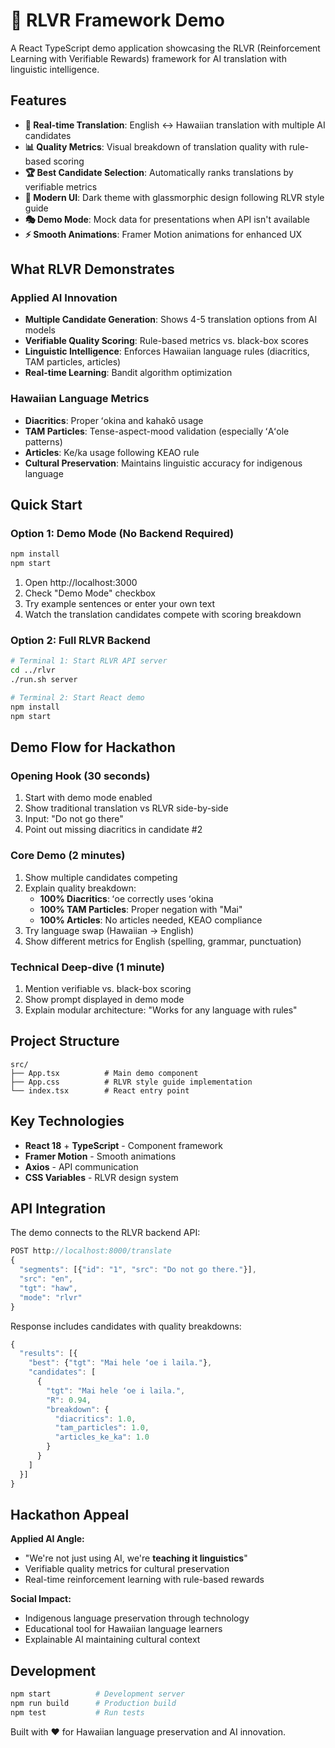 # 🌺 RLVR Framework Demo

A React TypeScript demo application showcasing the RLVR (Reinforcement Learning with Verifiable Rewards) framework for AI translation with linguistic intelligence.

## Features

- **🎯 Real-time Translation**: English ↔ Hawaiian translation with multiple AI candidates
- **📊 Quality Metrics**: Visual breakdown of translation quality with rule-based scoring
- **🏆 Best Candidate Selection**: Automatically ranks translations by verifiable metrics
- **🎨 Modern UI**: Dark theme with glassmorphic design following RLVR style guide
- **🎭 Demo Mode**: Mock data for presentations when API isn't available
- **⚡ Smooth Animations**: Framer Motion animations for enhanced UX

## What RLVR Demonstrates

### Applied AI Innovation

- **Multiple Candidate Generation**: Shows 4-5 translation options from AI models
- **Verifiable Quality Scoring**: Rule-based metrics vs. black-box scores
- **Linguistic Intelligence**: Enforces Hawaiian language rules (diacritics, TAM particles, articles)
- **Real-time Learning**: Bandit algorithm optimization

### Hawaiian Language Metrics

- **Diacritics**: Proper ʻokina and kahakō usage
- **TAM Particles**: Tense-aspect-mood validation (especially ʻAʻole patterns)
- **Articles**: Ke/ka usage following KEAO rule
- **Cultural Preservation**: Maintains linguistic accuracy for indigenous language

## Quick Start

### Option 1: Demo Mode (No Backend Required)

```bash
npm install
npm start
```

1. Open http://localhost:3000
2. Check "Demo Mode" checkbox
3. Try example sentences or enter your own text
4. Watch the translation candidates compete with scoring breakdown

### Option 2: Full RLVR Backend

```bash
# Terminal 1: Start RLVR API server
cd ../rlvr
./run.sh server

# Terminal 2: Start React demo
npm install
npm start
```

## Demo Flow for Hackathon

### Opening Hook (30 seconds)

1. Start with demo mode enabled
2. Show traditional translation vs RLVR side-by-side
3. Input: "Do not go there"
4. Point out missing diacritics in candidate #2

### Core Demo (2 minutes)

1. Show multiple candidates competing
2. Explain quality breakdown:
   - **100% Diacritics**: ʻoe correctly uses ʻokina
   - **100% TAM Particles**: Proper negation with "Mai"
   - **100% Articles**: No articles needed, KEAO compliance
3. Try language swap (Hawaiian → English)
4. Show different metrics for English (spelling, grammar, punctuation)

### Technical Deep-dive (1 minute)

1. Mention verifiable vs. black-box scoring
2. Show prompt displayed in demo mode
3. Explain modular architecture: "Works for any language with rules"

## Project Structure

```
src/
├── App.tsx          # Main demo component
├── App.css          # RLVR style guide implementation
└── index.tsx        # React entry point
```

## Key Technologies

- **React 18** + **TypeScript** - Component framework
- **Framer Motion** - Smooth animations
- **Axios** - API communication
- **CSS Variables** - RLVR design system

## API Integration

The demo connects to the RLVR backend API:

```typescript
POST http://localhost:8000/translate
{
  "segments": [{"id": "1", "src": "Do not go there."}],
  "src": "en",
  "tgt": "haw",
  "mode": "rlvr"
}
```

Response includes candidates with quality breakdowns:

```typescript
{
  "results": [{
    "best": {"tgt": "Mai hele ʻoe i laila."},
    "candidates": [
      {
        "tgt": "Mai hele ʻoe i laila.",
        "R": 0.94,
        "breakdown": {
          "diacritics": 1.0,
          "tam_particles": 1.0,
          "articles_ke_ka": 1.0
        }
      }
    ]
  }]
}
```

## Hackathon Appeal

**Applied AI Angle:**

- "We're not just using AI, we're **teaching it linguistics**"
- Verifiable quality metrics for cultural preservation
- Real-time reinforcement learning with rule-based rewards

**Social Impact:**

- Indigenous language preservation through technology
- Educational tool for Hawaiian language learners
- Explainable AI maintaining cultural context

## Development

```bash
npm start          # Development server
npm run build      # Production build
npm test           # Run tests
```

Built with ❤️ for Hawaiian language preservation and AI innovation.
